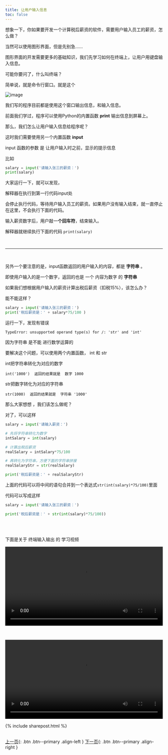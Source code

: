 ```yaml
---
title: 让用户输入信息
toc: false
---
```



想象一下，你如果要开发一个计算税后薪资的软件，需要用户输入员工的薪资，怎么做？



当然可以使用图形界面，但是先别急......

图形界面的开发需要更多的基础知识，我们先学习如何在终端上，让用户用键盘输入信息。

可能你要问了，什么叫终端？

简单说，就是命令行窗口。就是这个

![image](https://user-images.githubusercontent.com/36257654/36260233-b3b38f9e-129b-11e8-8b23-ff18a9b959c5.png)

我们写的程序目前都是使用这个窗口输出信息，和输入信息。


前面我们学过，程序可以使用Python的内置函数 **print** 输出信息到屏幕上。

那么，我们怎么让用户输入信息给程序呢？ 

这时我们需要使用另一个内置函数 **input**

input 函数的参数 是 让用户输入时之前，显示的提示信息

比如
```python
salary = input('请输入张三的薪资：')
print(salary)
```
大家运行一下，就可以发现，

解释器在执行到第一行代码input处

会停止执行代码，等待用户输入员工的薪资。如果用户没有输入结束，就一直停止在这里，不会执行下面的代码。

输入薪资数字后，用户敲一**个回车符**，结束输入。

解释器就继续执行下面的代码 ```print(salary)```

<br>

---

<br>

另外一个要注意的是，input函数返回的用户输入的内容，都是 **字符串** 。

即使用户输入的是一个数字，返回的也是 一个 内容为数字 的 **字符串**

如果我们想根据用户输入的薪资计算出税后薪资（扣税15%），该怎么办？

能不能这样？

```python
salary = input('请输入张三的薪资：')
print('税后薪资是：' + salary*75/100 )
```

运行一下，发现有错误
```
TypeError: unsupported operand type(s) for /: 'str' and 'int'
```

因为字符串 是不能 进行数学运算的

要解决这个问题，可以使用两个内置函数， int 和 str

int把字符串转化为对应的数字
```
int('1000')  返回的结果就是  数字 1000
``` 


str把数字转化为对应的字符串
```
str(1000)  返回的结果就是  字符串 '1000'
``` 

那么大家想想 ，我们该怎么做呢？

对了，可以这样
```python
salary = input('请输入薪资：')

# 先将字符串转化为数字
intSalary = int(salary)  

# 计算出税后薪资
realSalary = intSalary*75/100  

# 再转化为字符串，方便下面的字符串拼接
realSalaryStr = str(realSalary)  

print('税后薪资是：' + realSalaryStr)
```

上面的代码可以将中间的语句合并到一个表达式```str(int(salary)*75/100)```里面

代码可以写成这样
```python
salary = input('请输入张三的薪资：')

print('税后薪资是：' + str(int(salary)*75/100))
```



<br><br>

下面是关于 终端输入输出 的 学习视频

<video src="https://github.com/baiyueheiyu/fileshare/raw/master/python/06input.mp4"  style="width: 100%;" controls preload="metadata"></video>

<br>

<video src="https://github.com/baiyueheiyu/fileshare/raw/master/python/06input2.mp4"  style="width: 100%;" controls preload="metadata"></video>


{% include sharepost.html %}
<br><br>

[上一页](/doc/tutorial/python/0005/){: .btn .btn--primary .align-left }
[下一页](/doc/tutorial/python/0007/){: .btn .btn--primary .align-right }
